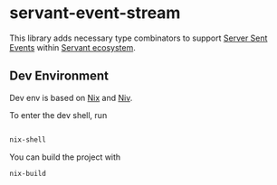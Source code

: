servant-event-stream
====================

This library adds necessary type combinators to support [Server Sent Events](https://developer.mozilla.org/en-US/docs/Web/API/Server-sent_events/Using_server-sent_events)
within [Servant ecosystem](https://github.com/haskell-servant/).

Dev Environment
---------------

Dev env is based on [Nix](https://nixos.org) and [Niv](https://github.com/nmattia/niv).

To enter the dev shell, run
```bash

nix-shell
```

You can build the project with
```bash
nix-build
```